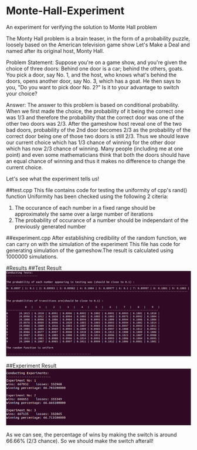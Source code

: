 # Monte-Hall-Experiment
An experiment for verifying the solution to Monte Hall problem

The Monty Hall problem is a brain teaser, in the form of a probability puzzle, loosely based on the American television game show Let's Make a Deal and named after its original host, Monty Hall. 

Problem Statement:
Suppose you're on a game show, and you're given the choice of three doors: Behind one door is a car; behind the others, goats. You pick a door, say No. 1, and the host, who knows what's behind the doors, opens another door, say No. 3, which has a goat. He then says to you, "Do you want to pick door No. 2?" Is it to your advantage to switch your choice?

Answer:
The answer to this problem is based on conditional probability. When we first made the choice, the probability of it being the correct one was 1/3 and therefore the probability that the correct door was one of the other two doors was 2/3. After the gameshow host reveal one of the two bad doors, probability of the 2nd door becomes 2/3 as the probability of the correct door being one of those two doors is still 2/3. Thus we should leave our current choice which has 1/3 chance of winning for the other door which has now 2/3 chance of winning. 
Many people (including me at one point) and even some mathematicians think that both the doors should have an equal chance of winning and thus it makes no difference to change the current choice. 

Let's see what the experiment tells us!

##test.cpp
This file contains code for testing the uniformity of cpp's rand() function
Uniformity has been checked using the following 2 citeria:
1. The occurance of each number in a fixed range should be approximately the same over a large number of iterations
2. The probability of occurance of a number should be independant of the previously generated number

##experiment.cpp
After establishing credibility of the random function, we can carry on with the simulation of the experiment
This file has code for generating simulation of the gameshow.The result is calculated using 1000000 simulations.

#Results
##Test Result
![Tests](https://github.com/piyushmathur17/Monte-Hall-Experiment/blob/master/img/testing.png)

##Experiment Result
![Experiment](https://github.com/piyushmathur17/Monte-Hall-Experiment/blob/master/img/experiment.png)

As we can see, the percentage of wins by making the switch is around 66.66% (2/3 chance). So we should make the switch afterall! 
